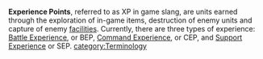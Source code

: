 **Experience Points**, referred to as XP in game slang, are units earned
through the exploration of in-game items, destruction of enemy units and
capture of enemy [facilities](../locations/Facilities.md). Currently, there
are three types of experience: [Battle
Experience](Battle_Experience_Points.md), or BEP, [Command
Experience](Command_Experience_Points.md), or CEP, and [Support
Experience](Support_Experience_Points.md) or SEP.
[category:Terminology](category:Terminology.md)
